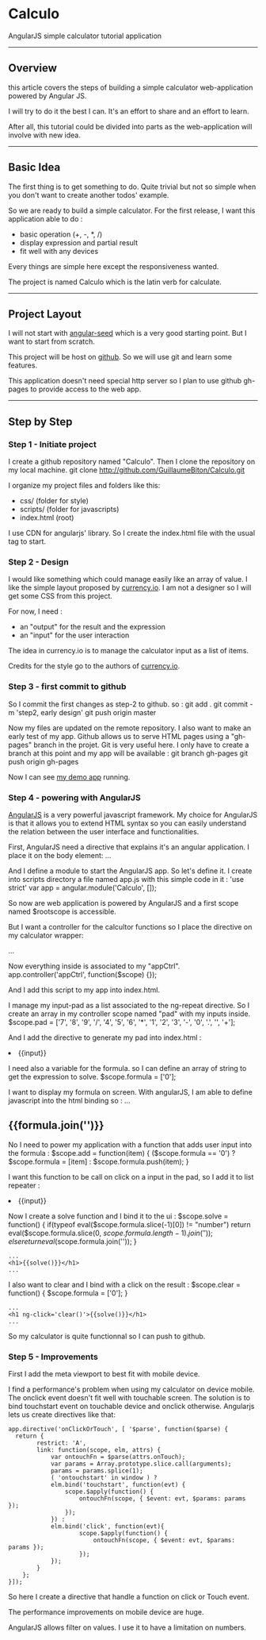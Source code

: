 Calculo
=======

AngularJS simple calculator tutorial application

- - - 
 
## Overview

this article covers the steps of building a simple calculator web-application powered by Angular
JS.

I will try to do it the best I can. It's an effort to share and an effort to learn.

After all, this tutorial could be divided into parts as the web-application will involve with new idea.

- - -

## Basic Idea

The first thing is to get something to do. Quite trivial but not so simple when you don't want to create another todos' example.

So we are ready to build a simple calculator. For the first release, I want this application able to do :

- basic operation (+, -, *, /)
- display expression and partial result
- fit well with any devices

Every things are simple here except the responsiveness wanted.

The project is named Calculo which is the latin verb for calculate.

- - -

## Project Layout

I will not start with [angular-seed](https://github.com/angular/angular-seed) which is a very good starting point. But I want to start from scratch.

This project will be host on [github](http://www.github.com). So we will use git and learn some features.

This application doesn't need special http server so I plan to use github gh-pages to provide access to the web app.

- - -

## Step by Step

### Step 1 - Initiate project

I create a github repository named "Calculo". Then I clone the repository on my local machine.
	git clone http://github.com/GuillaumeBiton/Calculo.git

I organize my project files and folders like this:
- css/ (folder for style)
- scripts/ (folder for javascripts)
- index.html (root)

I use CDN for angularjs' library.
So I create the index.html file with the usual tag to start.

### Step 2 - Design

I would like something which could manage easily like an array of value. I like the simple layout proposed by [currency.io](https://github.com/benschwarz/currency.io). I am not a designer so I will get some CSS from this project.

For now, I need :
- an "output" for the result and the expression
- an "input" for the user interaction

The idea in currency.io is to manage the calculator input as a list of items.

Credits for the style go to the authors of [currency.io](https://github.com/benschwarz/currency.io).

### Step 3 - first commit to github

So I commit the first changes as step-2 to github. so :
	git add .
	git commit -m 'step2, early design'
	git push origin master

Now my files are updated on the remote repository. I also want to make an early test of my app. Github allows us to serve HTML pages using a "gh-pages" branch in the projet. Git is very useful here. I only have to create a branch at this point and my app will be available :
	git branch gh-pages
	git push origin gh-pages

Now I can see [my demo app](http://GuillaumeBiton.github.com/Calculo) running.

### Step 4 - powering with AngularJS

[AngularJS](http://www.angularjs.org) is a very powerful javascript framework. My choice for AngularJS is that it allows you to extend HTML syntax so you can easily understand the relation between the user interface and functionalities.

First, AngularJS need a directive that explains it's an angular application. I place it on the body element:
	...
	<body ng-app="Calculo">

And I define a module to start the AngularJS app. So let's define it. I create into scripts directory a file named app.js with this simple code in it :
	'use strict'
	var app = angular.module('Calculo', []);

So now are web application is powered by AngularJS and a first scope named $rootscope is accessible.

But I want a controller for the calcultor functions so I place the directive on my calculator wrapper:
	<div ng-controller="appCtrl">
	...

Now everything inside is associated to my "appCtrl". 
	app.controller('appCtrl', function($scope) {});

And I add this script to my app into index.html.

I manage my input-pad as a list associated to the ng-repeat directive. So I create an array in my controller scope named "pad" with my inputs inside.
	$scope.pad = ['7', '8', '9', '/', '4', '5', '6', '*', '1', '2', '3', '-', '0', '.', '', '+'];

And I add the directive to generate my pad into index.html :
	<li ng-repeat="input in pad">{{input}}</li>

I need also a variable for the formula. so I can define an array of string to get the expression to solve.
	$scope.formula = ['0'];

I want to display my formula on screen. With angularJS, I am able to define javascript into the html binding so :
	...
	<h2>{{formula.join('')}}</h2>

No I need to power my application with a function that adds user input into the formula :
	$scope.add = function(item) {
		($scope.formula == '0') ? $scope.formula = [item] : $scope.formula.push(item);
	}

I want this function to be call on click on a input in the pad, so I add it to list repeater :
	<li ng-repeat='input in pad' ng-click='add(input)'>{{input}}</li>

Now I create a solve function and I bind it to the ui :
	$scope.solve = function() {
		if(typeof eval($scope.formula.slice(-1)[0]) != "number") return eval($scope.formula.slice(0, $scope.formula.length - 1).join(''));
        else return eval($scope.formula.join(''));
	}

	...
	<h1>{{solve()}}</h1>
	...

I also want to clear and I bind with a click on the result :
	$scope.clear = function() {
		$scope.formula = ['0'];
	}

	...
	<h1 ng-click='clear()'>{{solve()}}</h1>
	...

So my calculator is quite functionnal so I can push to github.

### Step 5 - Improvements

First I add the meta viewport to best fit with mobile device.

I find a performance's problem when using my calculator on device mobile. The onclick event doesn't fit well with touchable screen. The solution is to bind touchstart event on touchable device and onclick otherwise. Angularjs lets us create directives like that:

	app.directive('onClickOrTouch', [ '$parse', function($parse) {
	  return {
	        restrict: 'A',
	        link: function(scope, elm, attrs) {
	            var ontouchFn = $parse(attrs.onTouch);
	            var params = Array.prototype.slice.call(arguments);
	            params = params.splice(1);
	            ( 'ontouchstart' in window ) ? 
	            elm.bind('touchstart', function(evt) {
	                scope.$apply(function() {
	                    ontouchFn(scope, { $event: evt, $params: params });
	                });
	            }) :
	            elm.bind('click', function(evt){
	                    scope.$apply(function() {
	                        ontouchFn(scope, { $event: evt, $params: params });
	                    });
	            });
	        }
	    };
	}]);

So here I create a directive that handle a function on click or Touch event.

The performance improvements on mobile device are huge.

AngularJS allows filter on values. I use it to have a limitation on numbers.